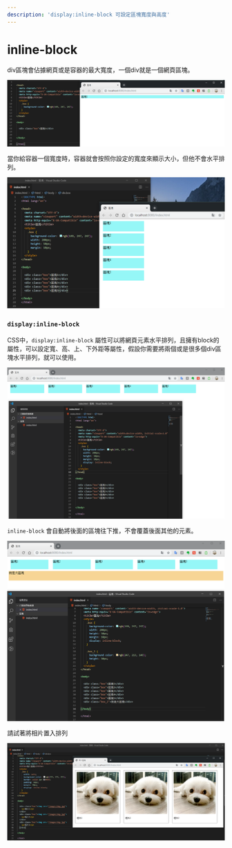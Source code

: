 ```yaml
---
description: 'display:inline-block 可設定區塊寬度與高度'
---
```


# inline-block

div區塊會佔據網頁或是容器的最大寬度，一個div就是一個網頁區塊。

![](../.gitbook/assets/image%20%2814%29.png)

當你給容器一個寬度時，容器就會按照你設定的寬度來顯示大小，但他不會水平排列。

![](../.gitbook/assets/image%20%2811%29.png)

### **`display:inline-block`**

CSS中，`display:inline-block` 屬性可以將網頁元素水平排列，且擁有block的屬性，可以設定寬、高、上、下外距等屬性，假設你需要將兩個或是很多個div區塊水平排列，就可以使用。

![](../.gitbook/assets/image%20%285%29.png)

`inline-block` 會自動將後面的區塊往下推，不會覆蓋後面其他的元素。

![](../.gitbook/assets/image%20%284%29.png)

請試著將相片置入排列

![](../.gitbook/assets/image%20%282%29.png)

